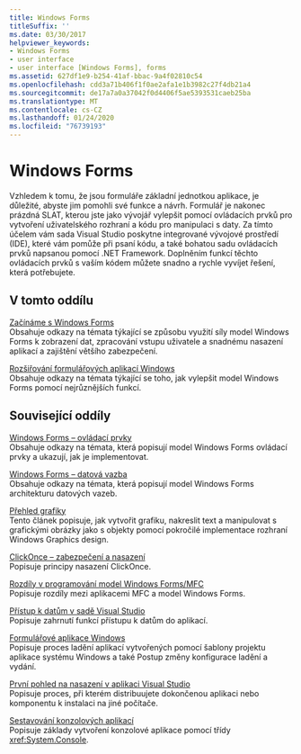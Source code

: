 ```yaml
---
title: Windows Forms
titleSuffix: ''
ms.date: 03/30/2017
helpviewer_keywords:
- Windows Forms
- user interface
- user interface [Windows Forms], forms
ms.assetid: 627df1e9-b254-41af-bbac-9a4f02810c54
ms.openlocfilehash: cdd3a71b406f1f0ae2afa1e1b3982c27f4db21a4
ms.sourcegitcommit: de17a7a0a37042f0d4406f5ae5393531caeb25ba
ms.translationtype: MT
ms.contentlocale: cs-CZ
ms.lasthandoff: 01/24/2020
ms.locfileid: "76739193"
---
```

# <a name="windows-forms"></a>Windows Forms
Vzhledem k tomu, že jsou formuláře základní jednotkou aplikace, je důležité, abyste jim pomohli své funkce a návrh. Formulář je nakonec prázdná SLAT, kterou jste jako vývojář vylepšit pomocí ovládacích prvků pro vytvoření uživatelského rozhraní a kódu pro manipulaci s daty. Za tímto účelem vám sada Visual Studio poskytne integrované vývojové prostředí (IDE), které vám pomůže při psaní kódu, a také bohatou sadu ovládacích prvků napsanou pomocí .NET Framework. Doplněním funkcí těchto ovládacích prvků s vaším kódem můžete snadno a rychle vyvíjet řešení, která potřebujete.  
  
## <a name="in-this-section"></a>V tomto oddílu  
 [Začínáme s Windows Forms](getting-started-with-windows-forms.md)  
 Obsahuje odkazy na témata týkající se způsobu využití síly model Windows Forms k zobrazení dat, zpracování vstupu uživatele a snadnému nasazení aplikací a zajištění většího zabezpečení.  
  
 [Rozšiřování formulářových aplikací Windows](./advanced/index.md)  
 Obsahuje odkazy na témata týkající se toho, jak vylepšit model Windows Forms pomocí nejrůznějších funkcí.  
  
## <a name="related-sections"></a>Související oddíly  
 [Windows Forms – ovládací prvky](./controls/index.md)  
 Obsahuje odkazy na témata, která popisují model Windows Forms ovládací prvky a ukazují, jak je implementovat.  
  
 [Windows Forms – datová vazba](windows-forms-data-binding.md)  
 Obsahuje odkazy na témata, která popisují model Windows Forms architekturu datových vazeb.  
  
 [Přehled grafiky](./advanced/graphics-overview-windows-forms.md)  
 Tento článek popisuje, jak vytvořit grafiku, nakreslit text a manipulovat s grafickými obrázky jako s objekty pomocí pokročilé implementace rozhraní Windows Graphics design.  
  
 [ClickOnce – zabezpečení a nasazení](/visualstudio/deployment/clickonce-security-and-deployment)  
 Popisuje principy nasazení ClickOnce.  
  
 [Rozdíly v programování model Windows Forms/MFC](/cpp/dotnet/windows-forms-mfc-programming-differences)  
 Popisuje rozdíly mezi aplikacemi MFC a model Windows Forms.  
  
 [Přístup k datům v sadě Visual Studio](/visualstudio/data-tools/accessing-data-in-visual-studio)  
 Popisuje zahrnutí funkcí přístupu k datům do aplikací.  
  
 [Formulářové aplikace Windows](/visualstudio/debugger/debugging-preparation-windows-forms-applications)  
 Popisuje proces ladění aplikací vytvořených pomocí šablony projektu aplikace systému Windows a také Postup změny konfigurace ladění a vydání.  
  
 [První pohled na nasazení v aplikaci Visual Studio](/visualstudio/deployment/deploying-applications-services-and-components)  
 Popisuje proces, při kterém distribuujete dokončenou aplikaci nebo komponentu k instalaci na jiné počítače.  
  
 [Sestavování konzolových aplikací](../../standard/building-console-apps.md)  
 Popisuje základy vytvoření konzolové aplikace pomocí třídy <xref:System.Console>.
